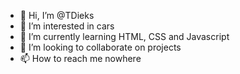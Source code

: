 - 👋 Hi, I’m @TDieks
- 👀 I’m interested in cars
- 🌱 I’m currently learning HTML, CSS and Javascript
- 💞️ I’m looking to collaborate on projects
- 📫 How to reach me nowhere

<!---
TDieks/TDieks is a ✨ special ✨ repository because its `README.md` (this file) appears on your GitHub profile.
You can click the Preview link to take a look at your changes.
--->
